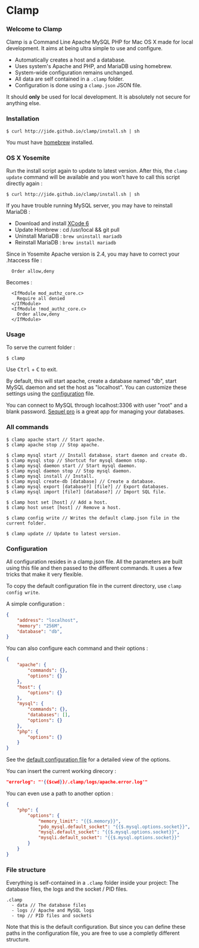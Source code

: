 Clamp
=====

### [<span class="octicon octicon-link"></span>](#welcome-to-clamp) Welcome to Clamp

Clamp is a Command Line Apache MySQL PHP for Mac OS X made for local development. It aims at being ultra simple to use and configure.

*   Automatically creates a host and a database.
*   Uses system's Apache and PHP, and MariaDB using homebrew.
*   System-wide configuration remains unchanged.
*   All data are self contained in a `.clamp` folder.
*   Configuration is done using a `clamp.json` JSON file.

<span class="octicon octicon-alert"></span> It should **only** be used for local development. It is absolutely not secure for anything else.

### [<span class="octicon octicon-link"></span>](#installation) Installation

```
$ curl http://jide.github.io/clamp/install.sh | sh
```

You must have [homebrew](http://brew.sh) installed.

### [<span class="octicon octicon-link"></span>](#installation) OS X Yosemite

Run the install script again to update to latest version. After this, the `clamp update` command will be available and you won't have to call this script directly again :

```
$ curl http://jide.github.io/clamp/install.sh | sh
```

If you have trouble running MySQL server, you may have to reinstall MariaDB :

*   Download and install [XCode 6](https://developer.apple.com/downloads/download.action?path=Developer_Tools/xcode_6.1/xcode_6.1.dmg)
*   Update Hombrew : cd /usr/local && git pull
*   Uninstall MariaDB : `brew uninstall mariadb`
*   Reinstall MariaDB : `brew install mariadb`

Since in Yosemite Apache version is 2.4, you may have to correct your .htaccess file :

```
  Order allow,deny
```

Becomes :

```
  <IfModule mod_authz_core.c>
    Require all denied
  </IfModule>
  <IfModule !mod_authz_core.c>
    Order allow,deny
  </IfModule>
```

### [<span class="octicon octicon-link"></span>](#quickstart) Usage

To serve the current folder :

```
$ clamp
```

Use <kbd>Ctrl</kbd> + <kbd>C</kbd> to exit.

By default, this will start apache, create a database named "db", start MySQL daemon and set the host as "localhost". You can customize these settings using the [configuration](#configuration) file.

You can connect to MySQL through localhost:3306 with user "root" and a blank password. [Sequel pro](http://www.sequelpro.com) is a great app for managing your databases.

### [<span class="octicon octicon-link"></span>](#all-commands) All commands

```
$ clamp apache start // Start apache.
$ clamp apache stop // Stop apache.

$ clamp mysql start // Install database, start daemon and create db.
$ clamp mysql stop // Shortcut for mysql daemon stop.
$ clamp mysql daemon start // Start mysql daemon.
$ clamp mysql daemon stop // Stop mysql daemon.
$ clamp mysql install // Install.
$ clamp mysql create-db [database] // Create a database.
$ clamp mysql export [database?] [file?] // Export databases.
$ clamp mysql import [file?] [database?] // Import SQL file.

$ clamp host set [host] // Add a host.
$ clamp host unset [host] // Remove a host.

$ clamp config write // Writes the default clamp.json file in the current folder.

$ clamp update // Update to latest version.
```

### [<span class="octicon octicon-link"></span>](#configuration) Configuration

All configuration resides in a clamp.json file. All the parameters are built using this file and then passed to the different commands. It uses a few tricks that make it very flexible.

To copy the default configuration file in the current directory, use `clamp config write`.

A simple configuration :

```json
{
    "address": "localhost",
    "memory": "256M",
    "database": "db",
}
```

You can also configure each command and their options :

```json
{
    "apache": {
        "commands": {},
        "options": {}
    },
    "host": {
        "options": {}
    },
    "mysql": {
        "commands": {},
        "databases": [],
        "options": {}
    },
    "php": {
        "options": {}
    }
}
```

See the [default configuration file](https://github.com/jide/clamp/blob/master/clamp.defaults.json) for a detailed view of the options.

You can insert the current working direcory :

```json
"errorlog": "'{{$cwd}}/.clamp/logs/apache.error.log'"
```

You can even use a path to another option :

```json
{
    "php": {
        "options": {
            "memory_limit": "{{$.memory}}",
            "pdo_mysql.default_socket": "{{$.mysql.options.socket}}",
            "mysql.default_socket": "{{$.mysql.options.socket}}",
            "mysqli.default_socket": "{{$.mysql.options.socket}}"
        }
    }
}
```

### [<span class="octicon octicon-link"></span>](#file-structure) File structure

Everything is self-contained in a `.clamp` folder inside your project: The database files, the logs and the socket / PID files.

```
.clamp
  - data // The database files
  - logs // Apache and MySQL logs
  - tmp // PID files and sockets
```

Note that this is the default configuration. But since you can define these paths in the configuration file, you are free to use a completly different structure.